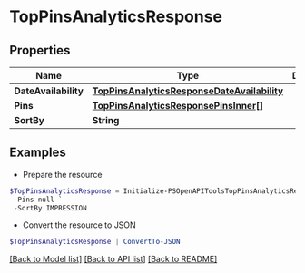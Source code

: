 # TopPinsAnalyticsResponse
## Properties

Name | Type | Description | Notes
------------ | ------------- | ------------- | -------------
**DateAvailability** | [**TopPinsAnalyticsResponseDateAvailability**](TopPinsAnalyticsResponseDateAvailability.md) |  | [optional] 
**Pins** | [**TopPinsAnalyticsResponsePinsInner[]**](TopPinsAnalyticsResponsePinsInner.md) |  | [optional] 
**SortBy** | **String** |  | [optional] 

## Examples

- Prepare the resource
```powershell
$TopPinsAnalyticsResponse = Initialize-PSOpenAPIToolsTopPinsAnalyticsResponse  -DateAvailability null `
 -Pins null `
 -SortBy IMPRESSION
```

- Convert the resource to JSON
```powershell
$TopPinsAnalyticsResponse | ConvertTo-JSON
```

[[Back to Model list]](../README.md#documentation-for-models) [[Back to API list]](../README.md#documentation-for-api-endpoints) [[Back to README]](../README.md)

